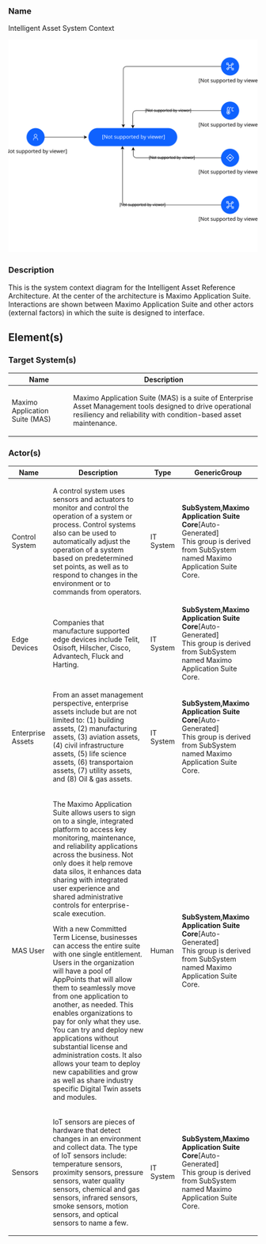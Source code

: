 


### Name

Intelligent Asset System Context





![Intelligent Asset System Context](../img/systemcontext_3TdnSrnVv2O_S1LsE5rUo.svg)



### Description

This is the system context diagram for the Intelligent Asset Reference Architecture.   At the center of the architecture is Maximo Application Suite.  Interactions are shown between Maximo Application Suite and other actors (external factors) in which the suite is designed to interface.







## Element(s)


### Target System(s)

| Name | Description |
| --- | --- |
 | Maximo Application Suite (MAS) | <p>Maximo Application Suite (MAS) is a suite of Enterprise Asset Management tools designed to drive operational resiliency and reliability with condition-based asset maintenance.</p> |




### Actor(s)

| Name | Description | Type | GenericGroup |
| --- | --- | --- | --- |
 | Control System | <p>A control system uses sensors and actuators to monitor and control the operation of a system or process. Control systems also can be used to automatically adjust the operation of a system based on predetermined set points, as well as to respond to changes in the environment or to commands from operators.</p> | IT System | <div><strong>SubSystem,Maximo Application Suite Core</strong>[Auto-Generated]</div><div>This group is derived from SubSystem named Maximo Application Suite Core.</div> |
 | Edge Devices | <p>Companies that manufacture supported edge devices include Telit, Osisoft, Hilscher, Cisco, Advantech, Fluck and Harting.</p> | IT System | <div><strong>SubSystem,Maximo Application Suite Core</strong>[Auto-Generated]</div><div>This group is derived from SubSystem named Maximo Application Suite Core.</div> |
 | Enterprise Assets | <p>From an asset management perspective, enterprise assets include but are not limited to:  (1) building assets, (2) manufacturing assets, (3) aviation assets, (4) civil infrastructure assets, (5) life science assets, (6) transportaion assets, (7) utility assets, and (8) Oil &amp; gas assets.</p> | IT System | <div><strong>SubSystem,Maximo Application Suite Core</strong>[Auto-Generated]</div><div>This group is derived from SubSystem named Maximo Application Suite Core.</div> |
 | MAS User | <p>The Maximo Application Suite allows users to sign on to a single, integrated platform to access key monitoring, maintenance, and reliability applications across the business. Not only does it help remove data silos, it enhances data sharing with integrated user experience and shared administrative controls for enterprise-scale execution.</p><p>With a new Committed Term License, businesses can access the entire suite with one single entitlement. Users in the organization will have a pool of AppPoints that will allow them to seamlessly move from one application to another, as needed. This enables organizations to pay for only what they use. You can try and deploy new applications without substantial license and administration costs. It also allows your team to deploy new capabilities and grow as well as share industry specific Digital Twin assets and modules.</p> | Human | <div><strong>SubSystem,Maximo Application Suite Core</strong>[Auto-Generated]</div><div>This group is derived from SubSystem named Maximo Application Suite Core.</div> |
 | Sensors | <p>IoT sensors are pieces of hardware that detect changes in an environment and collect data.  The type of IoT sensors include:  temperature sensors, proximity sensors, pressure sensors, water quality sensors, chemical and gas sensors, infrared sensors, smoke sensors, motion sensors, and optical sensors to name a few.</p> | IT System | <div><strong>SubSystem,Maximo Application Suite Core</strong>[Auto-Generated]</div><div>This group is derived from SubSystem named Maximo Application Suite Core.</div> |





